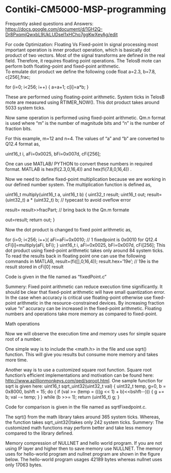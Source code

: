 # Contiki-CM5000-MSP-programming

Frequently asked questions and  Answers: https://docs.google.com/document/d/1GH2Q-Dr8PxqmjQwxbL9UkLUDsel1xHCho7ggKwXeyAg/edit 


For code Optimization:
Floating Vs Fixed-point 
In signal processing most important operation is inner product operation, which is basically dot product of two vectors. Most of the signal transforms are defined in the real field. Therefore, it requires  floating point operations. The TelosB mote can perform both floating-point and fixed-point arithmetic.  
To emulate dot product we define the following code
float a=2.3, b=7.8, c[256],frac;

for (i=0; i<256; i++)
  	{
  		a=a+1;
  		c[i]=a*b;
  	}

These are performed using floating-point arithmetic. System ticks in TelosB mote are measured using   RTIMER_NOW().  This dot product takes around 5033 system ticks.  


Now same operation is performed using fixed-point arithmetic. Qm.n format is used where “m” is the number of magnitude bits and “n” is the number of fraction bits.

For this example, m=12 and n=4. The values of “a” and “b” are converted to Q12.4 format as,

uint16_t i, aFi=0x0025, bFi=0x007d, cFi[256];

One can use MATLAB/ PYTHON to convert these numbers in required format.  MATLAB is hex(fi(2.3,0,16,4)) and  hex(fi(7.8,0,16,4))  . 

 Now we need to define fixed-point multiplication because we are working in our defined number system. The multiplication function is defined as,

uint16_t multiply(uint16_t a, uint16_t b)
{
  uint32_t result;
  uint16_t out;
  result= (uint32_t) a * (uint32_t) b; // typecast to avoid oveflow error 

  result= result>>fracPart;  // bring back to the Qn.m formate  

  out=result;
   return out;
}


Now the dot product is changed to fixed point arithmetic as,

for (i=0; i<256; i++){
  	aFi=aFi+0x0010;    // 1 fixedpoint is 0x0010 for Q12.4
  	cFi[i]=multiply(aFi, bFi);
  	}
uint16_t i, aFi=0x0025, bFi=0x007d, cFi[256];
This dot product using fixed-point arithmetic takes only around 84 system ticks.   To read the results back in floating point one can use the following commands in MATLAB,
result=(fi([],0,16,4));
result.hex=’19e’;   //  19e is the result stored in cFi[0]
result

Code is given in the file named as “fixedPoint.c”

Summery: Fixed point arithmetic can reduce execution time significantly. It should be clear that fixed-point arithmetic will have small quantization error.
In the case when accuracy is critical use floating-point otherwise use fixed-point arithmetic in the resource-constrained devices. 
By increasing fraction value “n” accuracy can be increased in the fixed-point arithmetic. Floating numbers and operations take more memory as compared to fixed-point.



Math operations

Now we will observe the execution time and memory uses for simple square root of a number.

One simple way is to include the <math.h> in the file and use sqrt() function. This will give you results but consume more memory and takes more time.

Another way is to use a customized square root function. Square root function’s efficient implementations and motivation can be found here: http://www.azillionmonkeys.com/qed/sqroot.html.
One sample function for sqrt is given here:
uint16_t sqrt_uint32(uint32_t val) {
    uint32_t temp, g=0, b = 0x8000, bshft = 15;
    do {
        if (val >= (temp = (((g << 1) + b)<<bshft--))) {
           g += b;
           val -= temp;
        }
    } while (b >>= 1);
    return (uint16_t) g;
}

Code for comparison is given in the file named as  sqrtFixedpoint.c.

The sqrt() from the math library takes around  365 system ticks. Whereas, the function takes sqrt_uint32()takes only 242 system ticks.
Summery: The customized math functions may perform better and take less memory compared to the library defined.


Memory compression of NULLNET and hello world program. 
If you are not using IP layer and higher then to save memory use NULLNET. The memory uses for hello-world program  and nullnet program are shown in the figure below. The hello-world program usages 42189 bytes whereas nullnet uses only 17063 bytes. 



 

